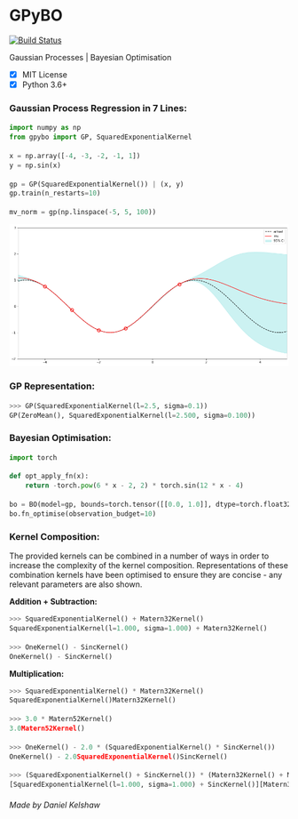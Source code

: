 # GPyBO

[![Build Status](https://travis-ci.org/danielkelshaw/GPyBO.svg?branch=master)](https://travis-ci.org/danielkelshaw/GPyBO)

Gaussian Processes | Bayesian Optimisation

- [x] MIT License
- [x] Python 3.6+

### **Gaussian Process Regression in 7 Lines:**

```python
import numpy as np
from gpybo import GP, SquaredExponentialKernel

x = np.array([-4, -3, -2, -1, 1])
y = np.sin(x)

gp = GP(SquaredExponentialKernel()) | (x, y)
gp.train(n_restarts=10)

mv_norm = gp(np.linspace(-5, 5, 100))
```

![GP Example](./media/gp_example.png)

### **GP Representation:**

```python
>>> GP(SquaredExponentialKernel(l=2.5, sigma=0.1))
GP(ZeroMean(), SquaredExponentialKernel(l=2.500, sigma=0.100))
```

### **Bayesian Optimisation:**

```python
import torch

def opt_apply_fn(x):
    return -torch.pow(6 * x - 2, 2) * torch.sin(12 * x - 4)

bo = BO(model=gp, bounds=torch.tensor([[0.0, 1.0]], dtype=torch.float32), fn=opt_apply_fn)
bo.fn_optimise(observation_budget=10)
```

### **Kernel Composition:**
The provided kernels can be combined in a number of ways in order to increase
the complexity of the kernel composition. Representations of these combination
kernels have been optimised to ensure they are concise - any relevant parameters
are also shown. 

**Addition + Subtraction:**

```python
>>> SquaredExponentialKernel() + Matern32Kernel()
SquaredExponentialKernel(l=1.000, sigma=1.000) + Matern32Kernel()

>>> OneKernel() - SincKernel()
OneKernel() - SincKernel()
```

**Multiplication:**

```python
>>> SquaredExponentialKernel() * Matern32Kernel()
SquaredExponentialKernel()Matern32Kernel()

>>> 3.0 * Matern52Kernel()
3.0Matern52Kernel()

>>> OneKernel() - 2.0 * (SquaredExponentialKernel() * SincKernel())
OneKernel() - 2.0SquaredExponentialKernel()SincKernel()

>>> (SquaredExponentialKernel() + SincKernel()) * (Matern32Kernel() + Matern52Kernel())
[SquaredExponentialKernel(l=1.000, sigma=1.000) + SincKernel()][Matern32Kernel() + Matern52Kernel()]
```

###### Made by Daniel Kelshaw
